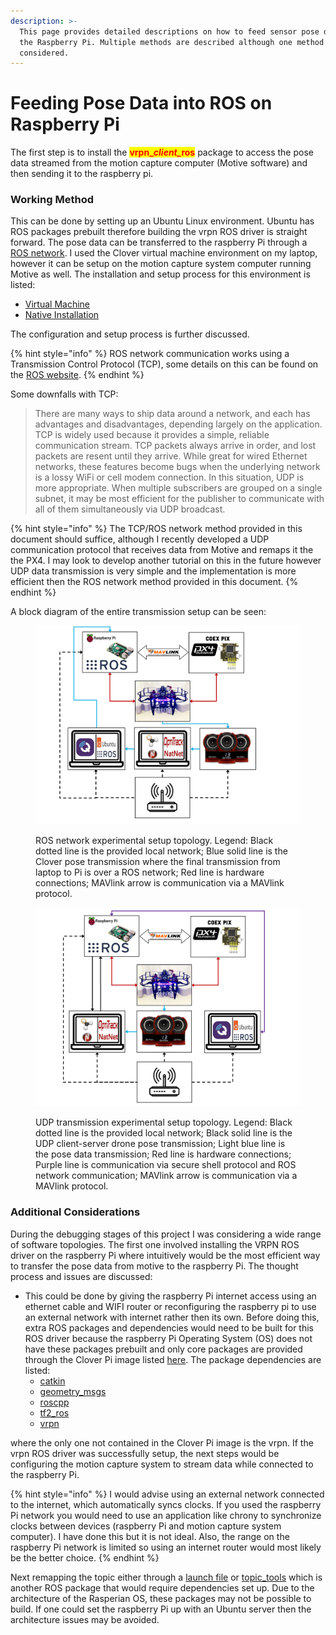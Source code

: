 ```yaml
---
description: >-
  This page provides detailed descriptions on how to feed sensor pose data into
  the Raspberry Pi. Multiple methods are described although one method is
  considered.
---
```


# Feeding Pose Data into ROS on Raspberry Pi

The first step is to install the <mark style="color:red;">**vrpn\_**</mark>_<mark style="color:red;">**client\_**</mark>_<mark style="color:red;">**ros**</mark> package to access the pose data streamed from the motion capture computer (Motive software) and then sending it to the raspberry pi.&#x20;

### Working Method

This can be done by setting up an Ubuntu Linux environment. Ubuntu has ROS packages prebuilt therefore building the vrpn ROS driver is straight forward. The pose data can be transferred to the raspberry Pi through a [ROS network](http://wiki.ros.org/ROS/NetworkSetup). I used the Clover virtual machine environment on my laptop, however it can be setup on the motion capture system computer running Motive as well. The installation and setup process for this environment is listed:

* [Virtual Machine](https://clover.coex.tech/en/simulation\_vm.html#simulation-vm-setup)
* [Native Installation](https://clover.coex.tech/en/simulation\_native.html#native-setup)

The configuration and setup process is further discussed.

{% hint style="info" %}
ROS network communication works using a Transmission Control Protocol (TCP), some details on this can be found on the [ROS website](http://wiki.ros.org/ROS/Technical%20Overview).&#x20;
{% endhint %}

Some downfalls with TCP:

> There are many ways to ship data around a network, and each has advantages and disadvantages, depending largely on the application. TCP is widely used because it provides a simple, reliable communication stream. TCP packets always arrive in order, and lost packets are resent until they arrive. While great for wired Ethernet networks, these features become bugs when the underlying network is a lossy WiFi or cell modem connection. In this situation, UDP is more appropriate. When multiple subscribers are grouped on a single subnet, it may be most efficient for the publisher to communicate with all of them simultaneously via UDP broadcast.

{% hint style="info" %}
The TCP/ROS network method provided in this document should suffice, although I recently developed a UDP communication protocol that receives data from Motive and remaps it the the PX4. I may look to develop another tutorial on this in the future however UDP data transmission is very simple and the implementation is more efficient then the ROS network method provided in this document.
{% endhint %}

A block diagram of the entire transmission setup can be seen:

<div>

<figure><img src="../../.gitbook/assets/block_ROS.jpg" alt=""><figcaption><p>ROS network experimental setup topology. Legend: Black dotted line is the provided local network; Blue solid line is the Clover pose transmission where the final transmission from laptop to Pi is over a ROS network; Red line is hardware connections; MAVlink arrow is communication via a MAVlink protocol.</p></figcaption></figure>

 

<figure><img src="../../.gitbook/assets/block_udp.jpg" alt=""><figcaption><p>UDP transmission experimental setup topology. Legend: Black dotted line is the provided local network; Black solid line is the UDP client-server drone pose transmission; Light blue line is the pose data transmission; Red line is hardware connections; Purple line is communication via secure shell protocol and ROS network communication; MAVlink arrow is communication via a MAVlink protocol.   </p></figcaption></figure>

</div>

### Additional Considerations

During the debugging stages of this project I was considering a wide range of software topologies. The first one involved installing the VRPN ROS driver on the raspberry Pi where intuitively would be the most efficient way to transfer the pose data from motive to the raspberry Pi. The thought process and issues are discussed:

* This could be done by giving the raspberry Pi internet access using an ethernet cable and WIFI router or reconfiguring the raspberry pi to use an external network with internet rather then its own. Before doing this, extra ROS packages and dependencies would need to be built for this ROS driver because the raspberry Pi Operating System (OS) does not have these packages prebuilt and only core packages are provided through the Clover Pi image listed [here](http://packages.coex.tech/packages/). The package dependencies are listed:
  * [catkin](http://wiki.ros.org/catkin?distro=noetic)
  * [geometry\_msgs](http://wiki.ros.org/geometry\_msgs?distro=noetic)
  * [roscpp](http://wiki.ros.org/roscpp?distro=noetic)
  * [tf2\_ros](http://wiki.ros.org/tf2\_ros?distro=noetic)
  * [vrpn](http://127.0.0.1:5000/s/q0NsGVgxmRD8c4yuqaAR/fundamentals)

where the only one not contained in the Clover Pi image is the vrpn. If the vrpn ROS driver was successfully setup, the next steps would be configuring the motion capture system to stream data while connected to the raspberry Pi.&#x20;

{% hint style="info" %}
I would advise using an external network connected to the internet, which automatically syncs clocks. If you used the raspberry Pi network you would need to use an application like chrony to synchronize clocks between devices (raspberry Pi and motion capture system computer). I have done this but it is not ideal. Also, the range on the raspberry Pi network is limited so using an internet router would most likely be the better choice.
{% endhint %}

Next remapping the topic either through a [launch file](http://wiki.ros.org/roslaunch/XML/remap) or [topic\_tools](http://wiki.ros.org/topic\_tools) which is another ROS package that would require dependencies set up. Due to the architecture of the Rasperian OS, these packages may not be possible to build. If one could set the raspberry Pi up with an Ubuntu server then the architecture issues may be avoided.
